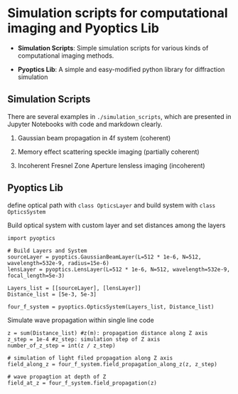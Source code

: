 # Simulation scripts for computational imaging and Pyoptics Lib

* **Simulation Scripts**: Simple simulation scripts for various kinds of computational imaging methods.

* **Pyoptics Lib**: A simple and easy-modified python library for diffraction simulation

## Simulation Scripts

There are several examples in `./simulation_scripts`, which are presented in Jupyter Notebooks with code and markdown clearly.

01. Gaussian beam propagation in 4f system (coherent)

02. Memory effect scattering speckle imaging (partially coherent)

03. Incoherent Fresnel Zone Aperture lensless imaging (incoherent)

## Pyoptics Lib
define optical path with `class OpticsLayer` and build system with `class OpticsSystem`

Build optical system with custom layer and set distances among the layers
```
import pyoptics

# Build Layers and System
sourceLayer = pyoptics.GaussianBeamLayer(L=512 * 1e-6, N=512, wavelength=532e-9, radius=15e-6)
lensLayer = pyoptics.LensLayer(L=512 * 1e-6, N=512, wavelength=532e-9, focal_length=5e-3)

Layers_list = [[sourceLayer], [lensLayer]]
Distance_list = [5e-3, 5e-3]

four_f_system = pyoptics.OpticsSystem(Layers_list, Distance_list)
```

Simulate wave propagation within single line code
```
z = sum(Distance_list) #z(m): propagation distance along Z axis
z_step = 1e-4 #z_step: simulation step of Z axis
number_of_z_step = int(z / z_step)

# simulation of light filed propagation along Z axis
field_along_z = four_f_system.field_propagation_along_z(z, z_step)

# wave propagtion at depth of Z
field_at_z = four_f_system.field_propagation(z)
```



